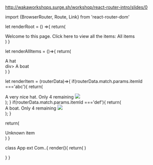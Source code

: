 http://wakaworkshops.surge.sh/workshop/react-router-intro/slides/0

import {BrowserRouter, Route, Link} from 'react-router-dom'

let renderRoot = () =>{
return(
<div>
Welcome to this page. Click here to view all the items:

<Link to="/allItems"> All items</Link>
	</div>
	)
}

let renderAllItems = ()=>{
return(
<div>

<div><Link to="/item/abc"> A hat</Link></div>
div><Link to="/item/def"> A boat</Link></div>
	</div>
	)
}

let renderItem = (routerData)=>{
if(routerData.match.params.itemId ==='abc'){
return(<div>A very nice hat. Only 4 remaining <img src='/hat.jpg'></div>);
}
if(routerData.match.params.itemId ==='def'){
return(<div>A boat. Only 4 remaining <img src='/boat.jpg'></div>);
}

return(<div>Unknown item</div>)
}

class App ext Com..{
render(){
return(
<BrowserRouter>
<Route exact={true} path='/' render={renderRoot} />
<Route exact={true} path='/allItems' render={renderAllItems} />
<Route exact={true} path='/item/:itemId' render={renderItem} />
</BrowserRouter>
)

}
}
